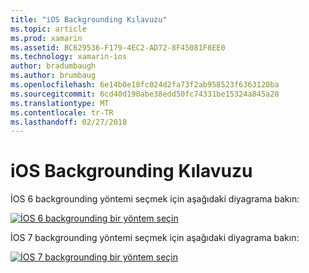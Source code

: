 ```yaml
---
title: "iOS Backgrounding Kılavuzu"
ms.topic: article
ms.prod: xamarin
ms.assetid: BC629536-F179-4EC2-AD72-8F45081F8EE0
ms.technology: xamarin-ios
author: bradumbaugh
ms.author: brumbaug
ms.openlocfilehash: 6e14b0e18fc024d2fa73f2ab958523f6363120ba
ms.sourcegitcommit: 6cd40d190abe38edd50fc74331be15324a845a28
ms.translationtype: MT
ms.contentlocale: tr-TR
ms.lasthandoff: 02/27/2018
---
```

# <a name="ios-backgrounding-guidance"></a>iOS Backgrounding Kılavuzu

İOS 6 backgrounding yöntemi seçmek için aşağıdaki diyagrama bakın:

 [ ![](ios-backgrounding-guidance-images/image10.png "İOS 6 backgrounding bir yöntem seçin")](ios-backgrounding-guidance-images/image10.png)

İOS 7 backgrounding yöntemi seçmek için aşağıdaki diyagrama bakın:

 [ ![](ios-backgrounding-guidance-images/image10b.png "İOS 7 backgrounding bir yöntem seçin")](ios-backgrounding-guidance-images/image10b.png)

